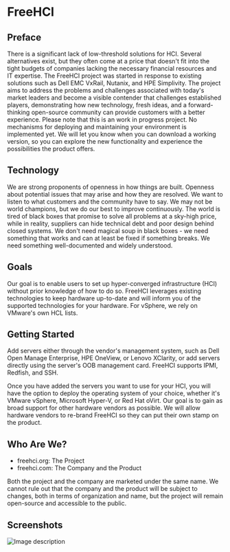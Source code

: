# FreeHCI

## Preface

There is a significant lack of low-threshold solutions for HCI. Several alternatives exist, but they often come at a price that doesn't fit into the tight budgets of companies lacking the necessary financial resources and IT expertise. The FreeHCI project was started in response to existing solutions such as Dell EMC VxRail, Nutanix, and HPE Simplivity. The project aims to address the problems and challenges associated with today's market leaders and become a visible contender that challenges established players, demonstrating how new technology, fresh ideas, and a forward-thinking open-source community can provide customers with a better experience. Please note that this is an work in progress project. No mechanisms for deploying and maintaining your environment is implemented yet. We will let you know when you can download a working version, so you can explore the new functionality and experience the possibilities the product offers.

## Technology

We are strong proponents of openness in how things are built. Openness about potential issues that may arise and how they are resolved. We want to listen to what customers and the community have to say. We may not be world champions, but we do our best to improve continuously. The world is tired of black boxes that promise to solve all problems at a sky-high price, while in reality, suppliers can hide technical debt and poor design behind closed systems. We don't need magical soup in black boxes - we need something that works and can at least be fixed if something breaks. We need something well-documented and widely understood.

## Goals

Our goal is to enable users to set up hyper-converged infrastructure (HCI) without prior knowledge of how to do so. FreeHCI leverages existing technologies to keep hardware up-to-date and will inform you of the supported technologies for your hardware. For vSphere, we rely on VMware's own HCL lists.

## Getting Started

Add servers either through the vendor's management system, such as Dell Open Manage Enterprise, HPE OneView, or Lenovo XClarity, or add servers directly using the server's OOB management card. FreeHCI supports IPMI, Redfish, and SSH.

Once you have added the servers you want to use for your HCI, you will have the option to deploy the operating system of your choice, whether it's VMware vSphere, Microsoft Hyper-V, or Red Hat oVirt. Our goal is to gain as broad support for other hardware vendors as possible. We will allow hardware vendors to re-brand FreeHCI so they can put their own stamp on the product.

## Who Are We?

- freehci.org: The Project
- freehci.com: The Company and the Product

Both the project and the company are marketed under the same name. We cannot rule out that the company and the product will be subject to changes, both in terms of organization and name, but the project will remain open-source and accessible to the public.

## Screenshots

![Image description](./freehci/freehci-appliance/screenshots/rack-view-server-view.png)
